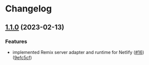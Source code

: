 # Changelog

## [1.1.0](https://github.com/netlify/remix-compute/compare/remix-runtime-v1.0.0...remix-runtime-v1.1.0) (2023-02-13)


### Features

* implemented Remix server adapter and runtime for Netlify ([#16](https://github.com/netlify/remix-compute/issues/16)) ([9efc5cf](https://github.com/netlify/remix-compute/commit/9efc5cfe75b9bffb78b2af5ca9d8b3828cf3278f))
